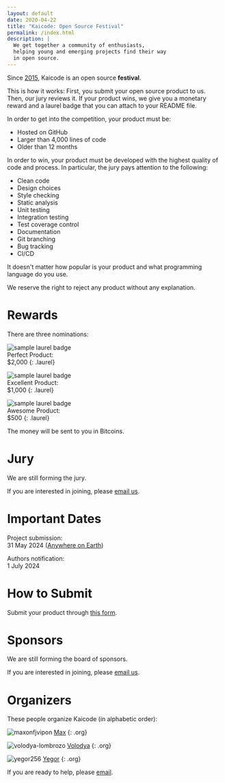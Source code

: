 ```yaml
---
layout: default
date: 2020-04-22
title: "Kaicode: Open Source Festival"
permalink: /index.html
description: |
  We get together a community of enthusiasts,
  helping young and emerging projects find their way
  in open source.
---
```


Since [2015](https://www.yegor256.com/award.html), 
Kaicode is an open source **festival**.

This is how it works:
First, you submit your open source product to us.
Then, our jury reviews it.
If your product wins, we give you a monetary reward 
and a laurel badge that you can attach to your README file.

In order to get into the competition, your product must be:

  * Hosted on GitHub
  * Larger than 4,000 lines of code
  * Older than 12 months

In order to win, your product must be developed with the highest quality of code and process. 
In particular, the jury pays attention to the following:

  * Clean code
  * Design choices
  * Style checking
  * Static analysis
  * Unit testing
  * Integration testing
  * Test coverage control
  * Documentation
  * Git branching
  * Bug tracking
  * CI/CD

It doesn't matter how popular is your product and what programming language do you use.

We reserve the right to reject any product without any explanation.

# Rewards

There are three nominations:

<img src="images/laurel-perfect.svg" alt="sample laurel badge"/><br/>
Perfect Product:<br/>
$2,000
{: .laurel}

<img src="images/laurel-excellent.svg" alt="sample laurel badge"/><br/>
Excellent Product:<br/>
$1,000
{: .laurel}

<img src="images/laurel-awesome.svg" alt="sample laurel badge"/><br/>
Awesome Product:<br/>
$500
{: .laurel}

The money will be sent to you in Bitcoins.

# Jury

We are still forming the jury.

If you are interested in joining, please [email us](mailto:jury@kaicode.org).

# Important Dates

Project submission:<br/>
31 May 2024 ([Anywhere on Earth](https://en.wikipedia.org/wiki/Anywhere_on_Earth))

Authors notification:<br/>
1 July 2024

# How to Submit

Submit your product through 
[this form](https://docs.google.com/forms/d/18FjK2MCe7etrfJmsKKOiQXWJO0EF-40Bac8TLgBSmFs).

# Sponsors

We are still forming the board of sponsors.

If you are interested in joining, please [email us](mailto:sponsor@kaicode.org).

# Organizers

These people organize Kaicode (in alphabetic order):

![maxonfjvipon](/images/orgs/maxonfjvipon.jpg)
[Max](https://github.com/maxonfjvipon)
{: .org}

![volodya-lombrozo](/images/orgs/volodya-lombrozo.jpg)
[Volodya](https://github.com/volodya-lombrozo)
{: .org}

![yegor256](/images/orgs/yegor256.jpg)
[Yegor](https://github.com/yegor256)
{: .org}

If you are ready to help, please [email](mailto:orgs@kaicode.org).
